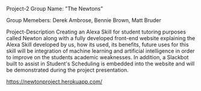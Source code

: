 Project-2
Group Name: "The Newtons”

Group Memebers: Derek Ambrose, Bennie Brown, Matt Bruder

Project-Description Creating an Alexa Skill for student tutoring purposes called Newton along with a fully developed front-end website explaining the Alexa Skill developed by us, how its used, its benefits, future uses for this skill will be integration of machine learning and artificial intelligence in order to improve on the students academic weaknesses. In addition, a Slackbot built to assist in Student's Scheduling is embedded into the website and will be demonstrated during the project presentation. 

https://newtonproject.herokuapp.com/

